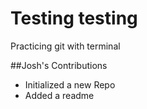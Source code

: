 # Testing testing
Practicing git with terminal

##Josh's Contributions
* Initialized a new Repo
* Added a readme

